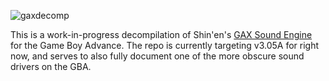 ![gaxdecomp](https://github.com/user-attachments/assets/a802f1b2-6d53-4d32-b06e-5eea77e1531a)

This is a work-in-progress decompilation of Shin'en's [GAX Sound Engine] for the Game Boy Advance. The repo is currently targeting v3.05A for right now, and serves to also fully document one of the more obscure sound drivers on the GBA.


[gax sound engine]: <https://www.shinen.com/music/music.php3?gax>
